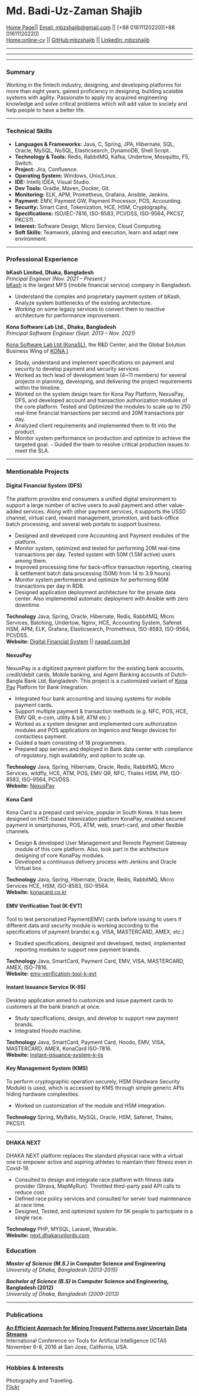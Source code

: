 # **Md. Badi-Uz-Zaman Shajib**

[Home Page](https://mbzshajib.github.io)|| [Email: mbzshajib@gmail.com](mailto:mbzshajib@gmail.com)
|| [+88 01611120220](+88 01611120220)  
[Home:online-cv](https://mbzshajib.github.io/online-cv/) || [GitHub:mbzshajib](https://github.com/mbzshajib)
|| [LinkedIn: mbzshajib](https://www.linkedin.com/in/mbzshajib)

---
---
---

### **Summary**

<!-- Make one line -->
Working in the fintech industry, designing, and developing platforms for more than eight years, gained proficiency in designing, building scalable systems with agility. Passionate to apply my acquired engineering knowledge and solve critical problems which will add value to society and help people to have a better life.

---

### **Technical Skills**

<!-- Review -->

- **Languages & Frameworks:** Java, C, Spring, JPA, Hibernate, SQL, Oracle, MySQL, NoSQL, Elasticsearch, DynamoDB, Shell
  Script.
- **Technology & Tools:** Redis, RabbitMQ, Kafka, Undertow, Mosquitto, F5, Switch.
- **Project:** Jira, Confluence.
- **Operating System:** Windows, Unix/Linux.
- **IDE:** Intellij IDEA, Visual Studio.
- **Dev Tools:** Gradle, Maven, Docker, Git.
- **Monitoring:** ELK, APM, Prometheus, Grafana, Ansible, Jenkins.
- **Payment:** EMV, Payment GW, Payment Processor, POS, Accounting.
- **Security:** Smart Card, Tokenization, HCE, HSM, Cryptography,
- **Specifications:** ISO/IEC-7816, ISO-8583, PCI/DSS, ISO-9564, PKCS7, PKCS11.
- **Interest:** Software Design, Micro Service, Cloud Computing.
- **Soft Skills:** Teamwork, planing and execution, learn and adapt new environment.

---

### **Professional Experience**

**bKash Limited, Dhaka, Bangladesh**    
_Principal Engineer (Nov. 2021 – Present.)_  
[bKash](https://www.bkash.com) is the largest MFS (mobile financial service) company in Bangladesh.
<!-- Two Line -->

- Understand the complex and proprietary payment system of bKash. Analyze system bottlenecks of the existing architecture.
- Working on some legacy services to convert them to reactive architecture for performance improvement.

**Kona Software Lab Ltd., Dhaka, Bangladesh**    
_Principal Software Engineer (Sept. 2013 – Nov. 2021)_
<!-- 4/5 Line -->
[Kona Software Lab Ltd (KonaSL)](https://konasl.com), the R&D Center, and the Global Solution Business Wing
of [KONA I](https://konai.com/).

- Study, understand and implement specifications on payment and security to develop payment and security services.
- Worked as tech lead of development team (4~11 members) for several projects in planning, developing, and delivering the project requirements within the timeline.
- Worked on the system design team for Kona Pay Platform, NexusPay, DFS, and developed account and transaction authorization modules of the core platform. Tested and Optimized the modules to scale up to 250 real-time financial transactions per second and 20M transactions per day.
- Analyzed client requirements and implemented them to fit into the product.
- Monitor system performance on production and optimize to achieve the targeted goal. - Guided the team to resolve critical production issues to meet the SLA.

---

### **Mentionable Projects**

#### **Digital Financial System (DFS)**

<!-- Project Line Single -->
The platform provides end consumers a unified digital environment to support a large number of active users to avail
payment and other value-added services. Along with other payment services, it supports the USSD channel, virtual card,
reward management, promotion, and back-office batch processing, and several web portals to support business.

- Designed and developed core Accounting and Payment modules of the platform.
- Monitor system, optimized and tested for performing 20M real-time transactions per day. Tested system with 50M  (1.5M active) users among them.
- Improved processing time for back-office transaction reporting, clearing & settlement batch data processing (50M) from 14 to 3.9 hours)
- Monitor system performance and optimize for performing 60M transactions per day in RDB.
- Designed application deployment architecture for the private data center. Also implemented automatic deployment with Ansible with zero downtime.

**Technology** Java, Spring, Oracle, Hibernate, Redis, RabbitMQ, Micro Services, Batching, Undertow, Nginx, HCE,
Accounting System, Safenet HSM, APM, ELK, Grafana, Elasticsearch, Prometheus, ISO-8583, ISO-9564, PCI/DSS.  
**Website:** [Digital Financial System](https://konasl.com/digitization-platform/kona-dfs/)
|| [nagad.com.bd](https://nagad.com.bd)

#### **NexusPay**

NexusPay is a digitized payment platform for the existing bank accounts, credit/debit cards, Mobile banking, and Agent
Banking accounts of Dutch-Bangla Bank Ltd, Bangladesh. This project is a customized variant
of [Kona Pay](https://konasl.com/digitization-platform/kona-pay/) Platform for Bank Integration.

- Integrated four bank accounting and issuing systems for mobile payment cards.
- Support multiple payment & transaction methods (e.g. NFC, POS, HCE, EMV QR, e-com, utility & bill, ATM etc.)
- Worked as a system designer and implemented core authorization modules and POS applications on Ingenico and Nexgo devices for contactless payment.
- Guided a team consisting of 18 programmers.
- Prepared app servers and deployed in Bank data center with compliance of regulatory, high availability, and option to scale up.

**Technology** Java, Spring, Hibernate, Oracle, Redis, RabbitMQ, Micro Services, wildfly, HCE, ATM, POS, EMV QR, NFC,
Thales HSM, PM, ISO-8583, ISO-9564, PCI/DSS.  
**Website:** [NexusPay](https://www.dutchbanglabank.com/nexuspay/nexusPay-home.html)

#### **Kona Card**

Kona Card is a prepaid card service, popular in South Korea. It has been designed on HCE-based tokenization platform KonaPay, enabled secured payment in smartphones, POS, ATM, web, smart-card, and other flexible channels.

- Design & developed User Management and Remote Payment Gateway module of this core platform. Also, took part in the architecture designing of core KonaPay modules.
- Developed a continuous delivery process with Jenkins and Oracle Virtual box.

**Technology** Java, Spring, Hibernate, Oracle, Redis, RabbitMQ, Micro Services HCE, HSM, ISO-8583, ISO-9564.  
**Website:** [konacard.co.kr](https://www.konacard.co.kr)

#### **EMV Verification Tool (K-EVT)**

Tool to test personalized Payment(EMV) cards before issuing to users if different data and security module is working according to the specifications of payment brands( e.g. VISA, MASTERCARD, AMEX, etc.)
- Studied specifications, designed and developed, tested, implemented reporting modules to support new payment brands.

**Technology** Java, SmartCard, Payment Card, EMV, VISA, MASTERCARD, AMEX, ISO-7816.  
**Website:**
[emv-verification-tool-k-evt](https://konasl.com/smart-card-and-personalization/emv-verification-tool-k-evt)

#### **Instant Issuance Service (K-IIS)**

Desktop application aimed to customize and issue payment cards to customers at the bank branch at once.

- Study specifications, design, and develop to support new payment brands.
- Integrated Hoodo machine.

**Technology** Java, SmartCard, Payment Card, Hoodo, EMV, VISA, MASTERCARD, AMEX, KonaCard ISO-7816.  
**Website:**
[instant-issuance-system-k-iis](https://konasl.com/smart-card-and-personalization/instant-issuance-system-k-iis/)

#### **Key Management System (KMS)**

To perform cryptographic operation securely, HSM (Hardware Security Module) is used, which is accessed by KMS through
simple generic APIs hiding hardware complexities.

- Worked on customization of the module and HSM integration.

**Technology** Spring, MyBatis, MySQL, Oracle, HSM, Safenet, Thales, PKCS11.

---

#### **DHAKA NEXT**

DHAKA NEXT platform replaces the standard physical race with a virtual one to empower active and aspiring athletes to maintain their fitness even in Covid-19.

- Consulted to design and integrate race platform with fitness data provider (Strava, MapMyRun). Throttled third-party paid API calls to reduce cost.
- Defined race policy services and consulted for server load maintenance at race time.
- Designed, Tested, and optimized system for 5K people to participate in a single race.

**Technology** PHP, MYSQL, Laravel, Wearable.  
**Website:** [next.dhakarunlords.com](https://next.dhakarunlords.com)

### **Education**

**_Master of Science (M.S.)_ in Computer Science and Engineering**  
_University of Dhaka, Bangladesh (2013-2015)_

**_Bachelor of Science (B.S)_ in Computer Science and Engineering, Bangladesh (2012)**  
_University of Dhaka, Bangladesh (2009-2013)_

---

### **Publications**

**[An Efficient Approach for Mining Frequent Patterns over Uncertain Data Streams](https://ieeexplore.ieee.org/abstract/document/7814711)**    
International Conference on Tools for Artificial Intelligence (ICTAI)      
November 6-8, 2016 at San Jose, California, USA.

---

### Hobbies & Interests

Photography and Traveling.  
[Flickr](https://www.flickr.com/photos/mbzshajib/)
